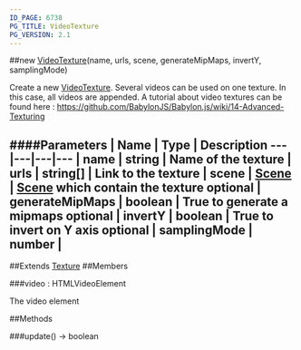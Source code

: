 ```yaml
---
ID_PAGE: 6738
PG_TITLE: VideoTexture
PG_VERSION: 2.1
---
```

##new [VideoTexture](page.php?p=6738)(name, urls, scene, generateMipMaps, invertY, samplingMode)



Create a new [VideoTexture](page.php?p=6738). Several videos can be used on one texture. In this case, all videos are appended.
A tutorial about video textures can be found here : https://github.com/BabylonJS/Babylon.js/wiki/14-Advanced-Texturing




####Parameters
 | Name | Type | Description
---|---|---|---
 | name | string | Name of the texture
 | urls | string[] | Link to the texture
 | scene | [Scene](page.php?p=6662) | [Scene](page.php?p=6662) which contain the texture
optional | generateMipMaps | boolean | True to generate a mipmaps
optional | invertY | boolean | True to invert on Y axis
optional | samplingMode | number | 
---

##Extends [Texture](page.php?p=6733)
##Members

###video : HTMLVideoElement




The video element











##Methods

###update() &rarr; boolean

